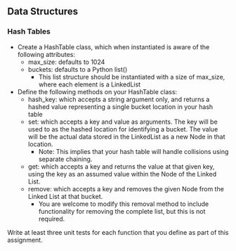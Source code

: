 ## Data Structures
### Hash Tables
- Create a HashTable class, which when instantiated is aware of the following attributes:
    - max_size: defaults to 1024
    - buckets: defaults to a Python list()
        - This list structure should be instantiated with a size of max_size, where each element is a LinkedList
- Define the following methods on your HashTable class:
    - hash_key: which accepts a string argument only, and returns a hashed value representing a single bucket location in your hash table
    - set: which accepts a key and value as arguments. The key will be used to as the hashed location for identifying a bucket. The value will be the actual data stored in the LinkedList as a new Node in that location.
        - Note: This implies that your hash table will handle collisions using separate chaining.
    - get: which accepts a key and returns the value at that given key, using the key as an assumed value within the Node of the Linked List.
    - remove: which accepts a key and removes the given Node from the Linked List at that bucket.
        - You are welcome to modify this removal method to include functionality for removing the complete list, but this is not required.

Write at least three unit tests for each function that you define as part of this assignment.
